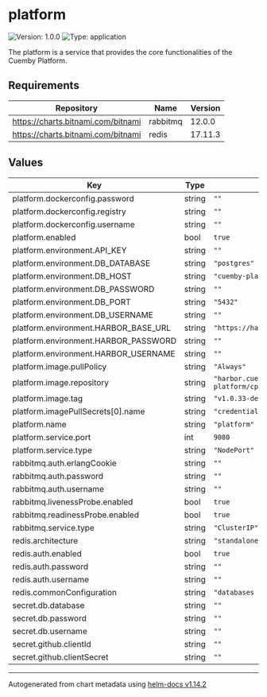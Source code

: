 # platform

![Version: 1.0.0](https://img.shields.io/badge/Version-1.0.0-informational?style=flat-square) ![Type: application](https://img.shields.io/badge/Type-application-informational?style=flat-square)

The platform is a service that provides the core functionalities of the Cuemby Platform.

## Requirements

| Repository | Name | Version |
|------------|------|---------|
| https://charts.bitnami.com/bitnami | rabbitmq | 12.0.0 |
| https://charts.bitnami.com/bitnami | redis | 17.11.3 |

## Values

| Key | Type | Default | Description |
|-----|------|---------|-------------|
| platform.dockerconfig.password | string | `""` |  |
| platform.dockerconfig.registry | string | `""` |  |
| platform.dockerconfig.username | string | `""` |  |
| platform.enabled | bool | `true` |  |
| platform.environment.API_KEY | string | `""` |  |
| platform.environment.DB_DATABASE | string | `"postgres"` |  |
| platform.environment.DB_HOST | string | `"cuemby-platform-core-db"` |  |
| platform.environment.DB_PASSWORD | string | `""` |  |
| platform.environment.DB_PORT | string | `"5432"` |  |
| platform.environment.DB_USERNAME | string | `""` |  |
| platform.environment.HARBOR_BASE_URL | string | `"https://harbor.cuemby.io/api/v2.0"` |  |
| platform.environment.HARBOR_PASSWORD | string | `""` |  |
| platform.environment.HARBOR_USERNAME | string | `""` |  |
| platform.image.pullPolicy | string | `"Always"` |  |
| platform.image.repository | string | `"harbor.cuemby.io/cuemby-platform/cp-platform"` |  |
| platform.image.tag | string | `"v1.0.33-dev.23"` |  |
| platform.imagePullSecrets[0].name | string | `"credentials-registry"` |  |
| platform.name | string | `"platform"` |  |
| platform.service.port | int | `9080` |  |
| platform.service.type | string | `"NodePort"` |  |
| rabbitmq.auth.erlangCookie | string | `""` |  |
| rabbitmq.auth.password | string | `""` |  |
| rabbitmq.auth.username | string | `""` |  |
| rabbitmq.livenessProbe.enabled | bool | `true` |  |
| rabbitmq.readinessProbe.enabled | bool | `true` |  |
| rabbitmq.service.type | string | `"ClusterIP"` |  |
| redis.architecture | string | `"standalone"` |  |
| redis.auth.enabled | bool | `true` |  |
| redis.auth.password | string | `""` |  |
| redis.auth.username | string | `""` |  |
| redis.commonConfiguration | string | `"databases 100"` |  |
| secret.db.database | string | `""` |  |
| secret.db.password | string | `""` |  |
| secret.db.username | string | `""` |  |
| secret.github.clientId | string | `""` |  |
| secret.github.clientSecret | string | `""` |  |

----------------------------------------------
Autogenerated from chart metadata using [helm-docs v1.14.2](https://github.com/norwoodj/helm-docs/releases/v1.14.2)
